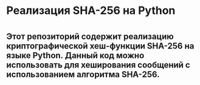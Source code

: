 # Реализация SHA-256 на Python
#
## Этот репозиторий содержит реализацию криптографической хеш-функции SHA-256 на языке Python. Данный код можно использовать для хеширования сообщений с использованием алгоритма SHA-256.
